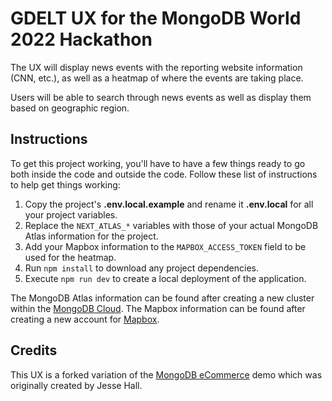 # GDELT UX for the MongoDB World 2022 Hackathon

The UX will display news events with the reporting website information (CNN, etc.), as well as a heatmap of where the events are taking place.

Users will be able to search through news events as well as display them based on geographic region.

## Instructions

To get this project working, you'll have to have a few things ready to go both inside the code and outside the code. Follow these list of instructions to help get things working:

1. Copy the project's **.env.local.example** and rename it **.env.local** for all your project variables.
2. Replace the `NEXT_ATLAS_*` variables with those of your actual MongoDB Atlas information for the project.
3. Add your Mapbox information to the `MAPBOX_ACCESS_TOKEN` field to be used for the heatmap.
4. Run `npm install` to download any project dependencies.
5. Execute `npm run dev` to create a local deployment of the application.

The MongoDB Atlas information can be found after creating a new cluster within the [MongoDB Cloud](https://cloud.mongodb.com). The Mapbox information can be found after creating a new account for [Mapbox](https://www.mapbox.com).

## Credits

This UX is a forked variation of the [MongoDB eCommerce](https://github.com/mongodb-developer/mongodb-ecommerce) demo which was originally created by Jesse Hall.